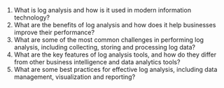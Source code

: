 1. What is log analysis and how is it used in modern information technology?
2. What are the benefits of log analysis and how does it help businesses improve their performance?
3. What are some of the most common challenges in performing log analysis, including collecting, storing and processing log data?
4. What are the key features of log analysis tools, and how do they differ from other business intelligence and data analytics tools?
5. What are some best practices for effective log analysis, including data management, visualization and reporting?
